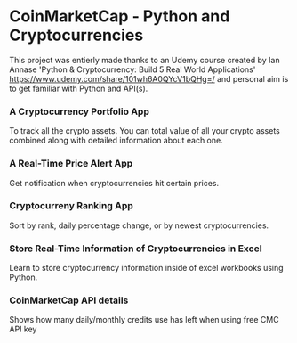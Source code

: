 # CoinMarketCap - Python and Cryptocurrencies
This project was entierly made thanks to an Udemy course created by Ian Annase 'Python & Cryptocurrency: Build 5 Real World Applications' https://www.udemy.com/share/101wh6A0QYcV1bQHg=/ and personal aim is to get familiar with Python and API(s).



### A Cryptocurrency Portfolio App
To track all the crypto assets. You can total value of all your crypto assets combined along with detailed information about each one.

### A Real-Time Price Alert App
Get notification when cryptocurrencies hit certain prices.

### Cryptocurreny Ranking App
Sort by rank, daily percentage change, or by newest cryptocurrencies.

### Store Real-Time Information of Cryptocurrencies in Excel
Learn to store cryptocurrency information inside of excel workbooks using Python.

### CoinMarketCap API details
Shows how many daily/monthly credits use has left when using free CMC API key
